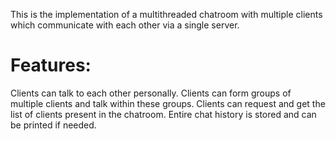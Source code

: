 This is the implementation of a multithreaded chatroom with multiple clients which communicate with each other via a single server.
# Features:
Clients can talk to each other personally.
Clients can form groups of multiple clients and talk within these groups.
Clients can request and get the list of clients present in the chatroom.
Entire chat history is stored and can be printed if needed.
